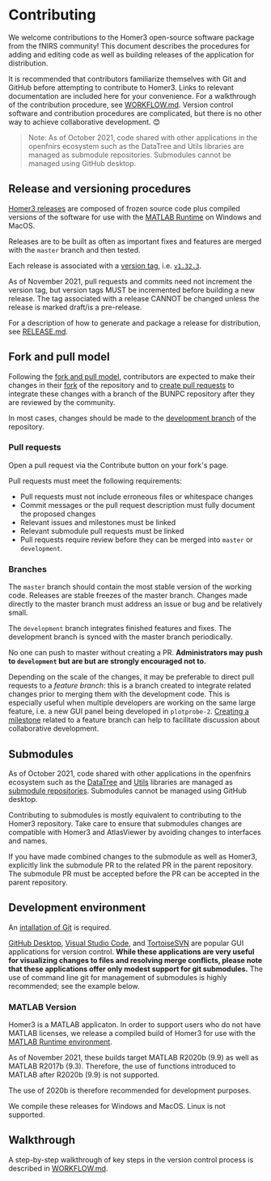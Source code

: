 # Contributing

We welcome contributions to the Homer3 open-source software package from the fNIRS community! This document describes the procedures for adding and editing code as well as building releases of the application for distribution. 

It is recommended that contributors familiarize themselves with Git and GitHub before attempting to contribute to Homer3. Links to relevant documentation are included here for your convenience. For a walkthrough of the contribution procedure, see [WORKFLOW.md](WORKFLOW.md). Version control software and contribution procedures are complicated, but there is no other way to achieve collaborative development. 😊

> Note: As of October 2021, code shared with other applications in the openfnirs ecosystem such as the DataTree and Utils libraries are managed as submodule repositories. Submodules cannot be managed using GitHub desktop.

## Release and versioning procedures

[Homer3 releases](https://github.com/BUNPC/Homer3/releases) are composed of frozen source code plus compiled versions of the software for use with the [MATLAB Runtime](https://www.mathworks.com/products/compiler/matlab-runtime.html) on Windows and MacOS.

Releases are to be built as often as important fixes and features are merged with the `master` branch and then tested.

Each release is associated with a [version tag](https://github.com/BUNPC/Homer3/tags), i.e. [`v1.32.3`](https://github.com/BUNPC/Homer3/releases/tag/v1.32.3).

As of November 2021, pull requests and commits need not increment the version tag, but version tags MUST be incremented before building a new release. The tag associated with a release CANNOT be changed unless the release is marked draft/is a pre-release.

For a description of how to generate and package a release for distribution, see [RELEASE.md](RELEASE.md).

## Fork and pull model

Following the [fork and pull model](https://docs.github.com/en/github/collaborating-with-pull-requests/getting-started/about-collaborative-development-models#fork-and-pull-model), contributors are expected to make their changes in their [fork](https://docs.github.com/en/get-started/quickstart/fork-a-repo) of the repository and to [create pull requests](https://docs.github.com/en/github/collaborating-with-pull-requests/proposing-changes-to-your-work-with-pull-requests/creating-a-pull-request) to integrate these changes with a branch of the BUNPC repository after they are reviewed by the community.

In most cases, changes should be made to the [development branch](https://github.com/BUNPC/Homer3/tree/development) of the repository.

### Pull requests

Open a pull request via the Contribute button on your fork's page.

Pull requests must meet the following requirements:
- Pull requests must not include erroneous files or whitespace changes
- Commit messages or the pull request description must fully document the proposed changes
- Relevant issues and milestones must be linked
- Relevant submodule pull requests must be linked
- Pull requests require review before they can be merged into `master` or `development`.

### Branches

The `master` branch should contain the most stable version of the working code. Releases are stable freezes of the master branch. Changes made directly to the master branch must address an issue or bug and be relatively small.

The `development` branch integrates finished features and fixes. The development branch is synced with the master branch periodically.

No one can push to master without creating a PR. **Administrators may push to `development` but are but are strongly encouraged not to.**

Depending on the scale of the changes, it may be preferable to direct pull requests to a *feature branch*: this is a branch created to integrate related changes prior to merging them with the development code. This is especially useful when multiple developers are working on the same large feature, i.e. a new GUI panel being developed in `plotprobe-2`. [Creating a milestone](https://docs.github.com/en/issues/using-labels-and-milestones-to-track-work/about-milestones) related to a feature branch can help to facilitate discussion about collaborative development.

## Submodules

As of October 2021, code shared with other applications in the openfnirs ecosystem such as the [DataTree](https://github.com/BUNPC/DataTree) and [Utils](https://github.com/BUNPC/Utils) libraries are managed as [submodule repositories](https://git-scm.com/book/en/v2/Git-Tools-Submodules). Submodules cannot be managed using GitHub desktop.

Contributing to submodules is mostly equivalent to contributing to the Homer3 repository. Take care to ensure that submodules changes are compatible with Homer3 and AtlasViewer by avoiding changes to interfaces and names.

If you have made combined changes to the submodule as well as Homer3, explicitly link the submodule PR to the related PR in the parent repository. The submodule PR must be accepted before the PR can be accepted in the parent repository.

## Development environment

An [intallation of Git](https://git-scm.com/book/en/v2/Getting-Started-Installing-Git) is required.

[GitHub Desktop](https://desktop.github.com/), [Visual Studio Code](https://code.visualstudio.com/), and [TortoiseSVN](https://tortoisesvn.net/) are popular GUI applications for version control. **While these applications are very useful for visualizing changes to files and resolving merge conflicts, please note that these applications offer only modest support for git submodules.** The use of command line git for management of submodules is highly recommended; see the example below.

### MATLAB Version

Homer3 is a MATLAB applicaton. In order to support users who do not have MATLAB licenses, we release a compiled build of Homer3 for use with the [MATLAB Runtime environment](https://www.mathworks.com/products/compiler/matlab-runtime.html).

As of November 2021, these builds target MATLAB R2020b (9.9) as well as MATLAB R2017b (9.3). Therefore, the use of functions introduced to MATLAB after R2020b (9.9) is not supported.

The use of 2020b is therefore recommended for development purposes.

We compile these releases for Windows and MacOS. Linux is not supported.

## Walkthrough

A step-by-step walkthrough of key steps in the version control process is described in [WORKFLOW.md](WORKFLOW.md).
